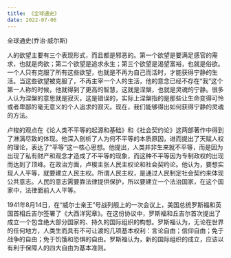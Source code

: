 ```yaml
---
title: 《全球通史》
date: 2022-07-06
---
```


 

 全球通史(乔治·威尔斯)

人的欲望主要有三个表现形式，而且都是邪恶的。第一个欲望是要满足感官的需求，也就是肉欲；第二个欲望是追求永生；第三个欲望是渴望富裕，也就是俗欲。一个人只有克服了所有这些欲望，也就是不再为自己而活时，才能获得宁静的生活。当这些欲望被克服了，不再主宰一个人的生活，他的意念已经不存在“我”这个第一人称的时候，他就得到了更高的智慧，这就是涅槃，也就是灵魂的宁静。很多人认为涅槃的意思就是寂灭，这是错误的，实际上涅槃指的是那些让生命变得可怜或者卑鄙的毫无意义的个人追求的寂灭。现在，我们能够得出如何获得宁静的灵魂的方法。

 

卢梭的观点在《论人类不平等的起源和基础》和《社会契约论》这两部著作中得到了淋漓尽致的体现。他深入剖析了人为何不平等的本质原因，进而提出了天赋人权的理论，表达了“平等”这一核心思想。他提出，人类并非生来就不平等，而是因为出现了私有财产和观念才造成了不平等的现象，而这种不平等因为专制政权的出现而达到了顶峰。在政治方面，卢梭主张人民主权论和社会契约论。他认为，要想实现人人平等，就要建立人民主权。所谓人民主权，是通过人民制定社会契约来体现公共意志。人民的意志需要靠法律提供保护，所以要建立一个法治国家，在这个国家中，法律面前人人平等。

 

1941年8月14日，在“威尔士亲王”号战列舰上的一次会议上，美国总统罗斯福和英国首相丘吉尔签署了《大西洋宪章》。在这份协议中，罗斯福和丘吉尔首次提出了成立一个包含绝大部分国家的、持久的国际组织的构想。罗斯福认为，无论在世界的任何地方，人类生而具有不可让渡的几项基本权利：言论自由；信仰自由；免于战争的自由；免于饥饿和恐惧的自由。罗斯福认为，新的国际组织的成立，应该以有利于保障人的四大自由为基本准则。

 